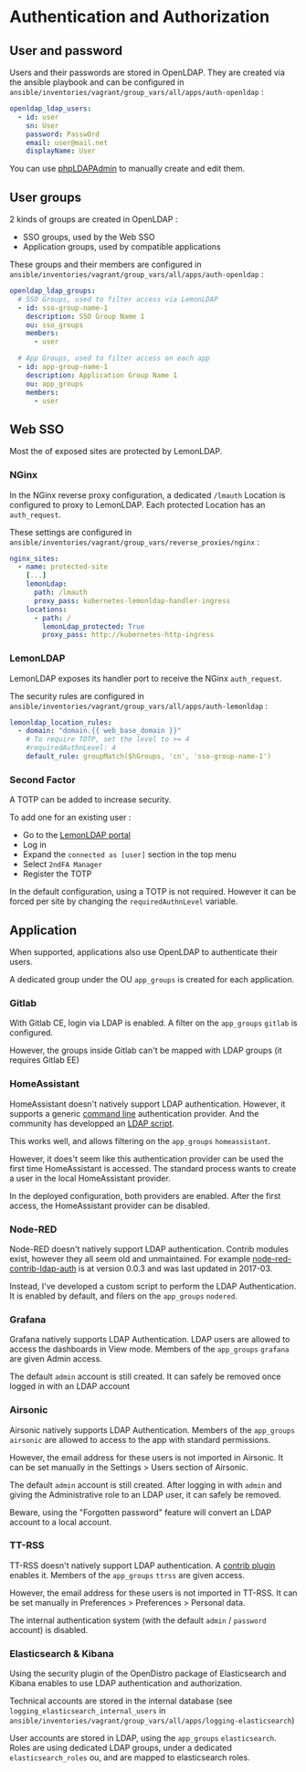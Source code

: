 # Authentication and Authorization

## User and password

Users and their passwords are stored in OpenLDAP.
They are created via the ansible playbook and can be configured in `ansible/inventories/vagrant/group_vars/all/apps/auth-openldap` :

```yaml
openldap_ldap_users:
  - id: user
    sn: User
    password: Passw0rd
    email: user@mail.net
    displayName: User
```

You can use [phpLDAPAdmin](https://infra.k8stest.com/phpldapadmin/) to manually create and edit them.

## User groups

2 kinds of groups are created in OpenLDAP :

* SSO groups, used by the Web SSO
* Application groups, used by compatible applications

These groups and their members are configured in `ansible/inventories/vagrant/group_vars/all/apps/auth-openldap` :

```yaml
openldap_ldap_groups:
  # SSO Groups, used to filter access via LemonLDAP
  - id: sso-group-name-1
    description: SSO Group Name 1
    ou: sso_groups
    members:
      - user

  # App Groups, used to filter access on each app
  - id: app-group-name-1
    description: Application Group Name 1
    ou: app_groups
    members:
      - user
```

## Web SSO

Most the of exposed sites are protected by LemonLDAP.

### NGinx

In the NGinx reverse proxy configuration, a dedicated `/lmauth` Location is configured to proxy to LemonLDAP.
Each protected Location has an `auth_request`.

These settings are configured in `ansible/inventories/vagrant/group_vars/reverse_proxies/nginx` :

```yaml
nginx_sites:
  - name: protected-site
    [...]
    lemonLdap:
      path: /lmauth
      proxy_pass: kubernetes-lemonldap-handler-ingress
    locations:
      - path: /
        lemonLdap_protected: True
        proxy_pass: http://kubernetes-http-ingress
```

### LemonLDAP

LemonLDAP exposes its handler port to receive the NGinx `auth_request`.

The security rules are configured in `ansible/inventories/vagrant/group_vars/all/apps/auth-lemonldap` :

```yaml
lemonldap_location_rules:
  - domain: "domain.{{ web_base_domain }}"
    # To require TOTP, set the level to >= 4
    #requiredAuthnLevel: 4
    default_rule: groupMatch($hGroups, 'cn', 'sso-group-name-1')
```

### Second Factor

A TOTP can be added to increase security.

To add one for an existing user :

* Go to the [LemonLDAP portal](https://auth.k8stest.com/)
* Log in
* Expand the `connected as [user]` section in the top menu
* Select `2ndFA Manager`
* Register the TOTP

In the default configuration, using a TOTP is not required.
However it can be forced per site by changing the `requiredAuthnLevel` variable.

## Application

When supported, applications also use OpenLDAP to authenticate their users.

A dedicated group under the OU `app_groups` is created for each application.

### Gitlab

With Gitlab CE, login via LDAP is enabled.
A filter on the `app_groups` `gitlab` is configured.

However, the groups inside Gitlab can't be mapped with LDAP groups (it requires Gitlab EE)

### HomeAssistant

HomeAssistant doesn't natively support LDAP authentication.
However, it supports a generic [command line](https://www.home-assistant.io/docs/authentication/providers/#command-line) authentication provider.
And the community has developped an [LDAP script](https://github.com/efficiosoft/ldap-auth-sh).

This works well, and allows filtering on the `app_groups` `homeassistant`.

However, it does't seem like this authentication provider can be used the first time HomeAssistant is accessed.
The standard process wants to create a user in the local HomeAssistant provider.

In the deployed configuration, both providers are enabled.
After the first access, the HomeAssistant provider can be disabled.

### Node-RED

Node-RED doesn't natively support LDAP authentication.
Contrib modules exist, however they all seem old and unmaintained. For example [node-red-contrib-ldap-auth](https://www.npmjs.com/package/node-red-contrib-ldap-auth) is at version 0.0.3 and was last updated in 2017-03.

Instead, I've developed a custom script to perform the LDAP Authentication.
It is enabled by default, and filers on the `app_groups` `nodered`.

### Grafana

Grafana natively supports LDAP Authentication.
LDAP users are allowed to access the dashboards in View mode.
Members of the `app_groups` `grafana` are given Admin access.

The default `admin` account is still created. It can safely be removed once logged in with an LDAP account

### Airsonic

Airsonic natively supports LDAP Authentication.
Members of the `app_groups` `airsonic` are allowed to access to the app with standard permissions.

However, the email address for these users is not imported in Airsonic. It can be set manually in the Settings > Users section of Airsonic.

The default `admin` account is still created. After logging in with `admin` and giving the Administrative role to an LDAP user, it can safely be removed.

Beware, using the "Forgotten password" feature will convert an LDAP account to a local account.

### TT-RSS

TT-RSS doesn't natively support LDAP authentication.
A [contrib plugin](https://github.com/hydrian/TTRSS-Auth-LDAP) enables it.
Members of the `app_groups` `ttrss` are given access.

However, the email address for these users is not imported in TT-RSS. It can be set manually in Preferences > Preferences > Personal data.

The internal authentication system (with the default `admin` / `password` account) is disabled.

### Elasticsearch & Kibana

Using the security plugin of the OpenDistro package of Elasticsearch and Kibana enables to use LDAP authentication and authorization.

Technical accounts are stored in the internal database (see `logging_elasticsearch_internal_users` in `ansible/inventories/vagrant/group_vars/all/apps/logging-elasticsearch`)

User accounts are stored in LDAP, using the `app_groups` `elasticsearch`.
Roles are using dedicated LDAP groups, under a dedicated `elasticsearch_roles` ou, and are mapped to elasticsearch roles.
